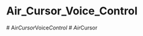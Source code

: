 # Air_Cursor_Voice_Control
#   A i r _ C u r s o r _ V o i c e _ C o n t r o l  
 #   A i r _ C u r s o r  
 